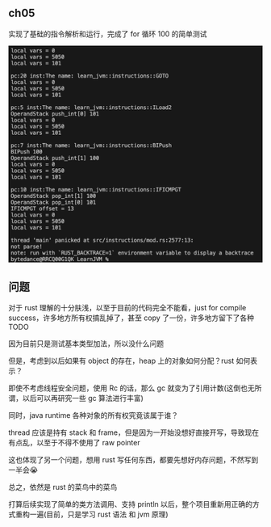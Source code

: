 ## ch05
实现了基础的指令解析和运行，完成了 for 循环 100 的简单测试

![](./img/chapter5_inst.jpg)

## 问题

对于 rust 理解的十分肤浅，以至于目前的代码完全不能看，just for compile success，许多地方所有权搞乱掉了，甚至 copy 了一份，许多地方留下了各种 TODO

因为目前只是测试基本类型加法，所以没什么问题

但是，考虑到以后如果有 object 的存在，heap 上的对象如何分配？rust 如何表示？

即使不考虑线程安全问题，使用 Rc 的话，那么 gc 就变为了引用计数(这倒也无所谓，以后可以再研究一些 gc 算法进行丰富)

同时，java runtime 各种对象的所有权究竟该属于谁？

thread 应该是持有 stack 和 frame，但是因为一开始没想好直接开写，导致现在有点乱，以至于不得不使用了 raw pointer

这也体现了另一个问题，想用 rust 写任何东西，都要先想好内存问题，不然写到一半会😭

总之，依然是 rust 的菜鸟中的菜鸟

打算后续实现了简单的类方法调用、支持 println 以后，整个项目重新用正确的方式重构一遍(目前，只是学习 rust 语法 和 jvm 原理)

